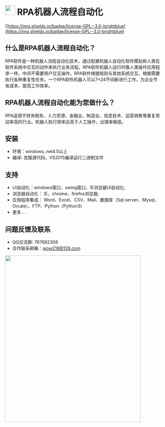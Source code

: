 # <img src=" https://github.com/rpa-ai/RPAStudio/blob/master/RPAStudio/ico/RPAStudio.ico" width="32"> RPA机器人流程自动化
![https://img.shields.io/badge/license-GPL--3.0-brightblue](https://img.shields.io/badge/license-GPL--3.0-brightblue)

## 什么是RPA机器人流程自动化？
   RPA软件是一种机器人流程自动化技术，通过配置机器人自动化软件模拟和人类在软件系统中交互的动作来执行业务流程。RPA软件机器人运行时像人类操作应用程序一样，中间不需要用户交互操作。RPA软件根据规则与其他系统交互，根据需要执行各种重复性任务。一个RPA软件机器人可以7*24不间断进行工作，为企业节省成本，提高工作效率。
    
## RPA机器人流程自动化能为您做什么？
   RPA适用于财务税务、人力资源、金融业、制造业、信息技术、运营销售等重复劳动率高的行业。机器人执行效率远高于人工操作，出错率极低。
    
## 安装
  * 环境：windows;.net4.5以上
  * 编译: 克隆源代码，VS2015编译运行二进制文件

## 支持
  * UI自动化：windows窗口、swing窗口、IE浏览器UI自动化;
  * 浏览器自动化： IE、chrome、firefox浏览器;
  * 应用程序集成： Word、Excel、CSV、Mail、数据库（Sql server、Mysql、Orcale）、FTP、Python（Python3）
  * 更多...

## 问题反馈及联系
  * QQ交流群: 767682308
  * 合作联系邮箱：wow218@126.com
  <img src="https://github.com/rpa-ai/RPAStudio/blob/master/RPAStudio/ico/qq.jpg" width="440" height="540">
